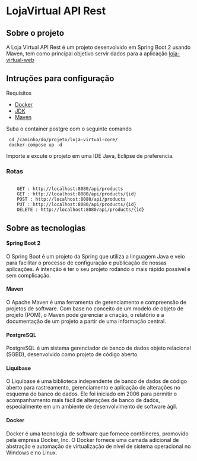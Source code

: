 # LojaVirtual API Rest

## Sobre o projeto

A Loja Virtual API Rest é um projeto desenvolvido em Spring Boot 2 usando Maven, tem como principal objetivo servir dados para a aplicação <a href="https://github.com/LittleNogueira/loja-virtual-web" target="+blank" >loja-virtual-web</a>

## Intruções para configuração

Requisitos

- <a href="https://docs.docker.com/docker-for-windows/install/" target="_blank" >Docker</a>
- <a href="http://www.oracle.com/technetwork/java/javase/downloads/jdk10-downloads-4416644.html"  target="_blank">JDK</a>
- <a href="https://maven.apache.org/" target="_blank">Maven</a>

Suba o container postgre com o seguinte comando

```
 cd /caminho/do/projeto/loja-virtual-core/
 docker-compose up -d
```

Importe e excute o projeto em uma IDE Java, Eclipse de preferencia.

### Rotas

```

    GET : http://localhost:8080/api/products
    GET : http://localhost:8080/api/products/{id}
    POST : http://localhost:8080/api/products
    PUT : http://localhost:8080/api/products/{id}
    DELETE : http://localhost:8080/api/products/{id}

```

## Sobre as tecnologias

#### Spring Boot 2

O Spring Boot é um projeto da Spring que utiliza a linguagem Java e veio para facilitar o processo de configuração e publicação de nossas aplicações. A intenção é ter o seu projeto rodando o mais rápido possível e sem complicação.

#### Maven

O Apache Maven é uma ferramenta de gerenciamento e compreensão de projetos de software. Com base no conceito de um modelo de objeto de projeto (POM), o Maven pode gerenciar a criação, o relatório e a documentação de um projeto a partir de uma informação central.

#### PostgreSQL

PostgreSQL é um sistema gerenciador de banco de dados objeto relacional (SGBD), desenvolvido como projeto de código aberto.

#### Liquibase

O Liquibase é uma biblioteca independente de banco de dados de código aberto para rastreamento, gerenciamento e aplicação de alterações no esquema do banco de dados. Ele foi iniciado em 2006 para permitir o acompanhamento mais fácil de alterações de banco de dados, especialmente em um ambiente de desenvolvimento de software ágil.

#### Docker

Docker é uma tecnologia de software que fornece contêineres, promovido pela empresa Docker, Inc. O Docker fornece uma camada adicional de abstração e automação de virtualização de nível de sistema operacional no Windows e no Linux.
